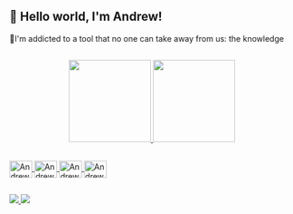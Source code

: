 ## 👋 Hello world, I'm Andrew!
💭I'm addicted to a tool that no one can take away from us: the knowledge
##
<div align="center">
  <a href="https://github.com/AndrewMBarros">
  <img height="145em" src="https://github-readme-stats.vercel.app/api?username=andrewmbarros&show_icons=true&theme=dark&include_all_commits=true&count_private=true"/>
  <img height="145em" src="https://github-readme-stats.vercel.app/api/top-langs/?username=andrewmbarros&layout=compact&langs_count=7&theme=dark"/>
</div>

##
<div style="display: inline_block">
  <img align="center" alt="Andrew-Git" height="30" width="40" <img src="https://cdn.jsdelivr.net/gh/devicons/devicon/icons/git/git-original.svg" />
  <img align="center" alt="Andrew-Linux" height="30" width="40" <img src="https://cdn.jsdelivr.net/gh/devicons/devicon/icons/linux/linux-original.svg" />
  <img align="center" alt="Andrew-VsCode" height="30" width="40" <img src="https://cdn.jsdelivr.net/gh/devicons/devicon/icons/vscode/vscode-original.svg" />
  <img align="center" alt="Andrew-Gimp" height="30" width="40" <img src="https://cdn.jsdelivr.net/gh/devicons/devicon/icons/gimp/gimp-original.svg" />
</div>

##

<div> 
  <a href = "mailto:andrew-barros@hotmail.com">
    <img src="https://img.shields.io/badge/Microsoft_Outlook-0078D4?style=for-the-badge&logo=microsoft-outlook&logoColor=white" target="_blank">
  </a>
  
  <a href="https://www.linkedin.com/in/andrew-matheus-37ab79226/" target="_blank">
    <img src="https://img.shields.io/badge/-LinkedIn-%230077B5?style=for-the-badge&logo=linkedin&logoColor=white" target="_blank">
  </a> 
  
</div>
